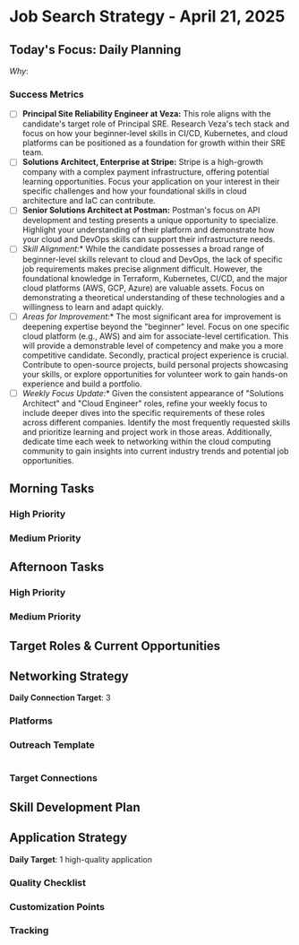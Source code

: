# Job Search Strategy - April 21, 2025

## Today's Focus: Daily Planning
*Why*: 

### Success Metrics
- [ ] **Principal Site Reliability Engineer at Veza:** This role aligns with the candidate's target role of Principal SRE. Research Veza's tech stack and focus on how your beginner-level skills in CI/CD, Kubernetes, and cloud platforms can be positioned as a foundation for growth within their SRE team.
- [ ] **Solutions Architect, Enterprise at Stripe:**  Stripe is a high-growth company with a complex payment infrastructure, offering potential learning opportunities. Focus your application on your interest in their specific challenges and how your foundational skills in cloud architecture and IaC can contribute.
- [ ] **Senior Solutions Architect at Postman:**  Postman's focus on API development and testing presents a unique opportunity to specialize. Highlight your understanding of their platform and demonstrate how your cloud and DevOps skills can support their infrastructure needs.
- [ ] *Skill Alignment:**  While the candidate possesses a broad range of beginner-level skills relevant to cloud and DevOps, the lack of specific job requirements makes precise alignment difficult.  However, the foundational knowledge in Terraform, Kubernetes, CI/CD, and the major cloud platforms (AWS, GCP, Azure) are valuable assets.  Focus on demonstrating a theoretical understanding of these technologies and a willingness to learn and adapt quickly.
- [ ] *Areas for Improvement:**  The most significant area for improvement is deepening expertise beyond the "beginner" level.  Focus on one specific cloud platform (e.g., AWS) and aim for associate-level certification.  This will provide a demonstrable level of competency and make you a more competitive candidate.  Secondly, practical project experience is crucial.  Contribute to open-source projects, build personal projects showcasing your skills, or explore opportunities for volunteer work to gain hands-on experience and build a portfolio.
- [ ] *Weekly Focus Update:**  Given the consistent appearance of "Solutions Architect" and "Cloud Engineer" roles, refine your weekly focus to include deeper dives into the specific requirements of these roles across different companies.  Identify the most frequently requested skills and prioritize learning and project work in those areas.  Additionally, dedicate time each week to networking within the cloud computing community to gain insights into current industry trends and potential job opportunities.

## Morning Tasks

### High Priority

### Medium Priority

## Afternoon Tasks

### High Priority

### Medium Priority

## Target Roles & Current Opportunities

## Networking Strategy
**Daily Connection Target**: 3

### Platforms

### Outreach Template
```

```

### Target Connections

## Skill Development Plan

## Application Strategy
**Daily Target**: 1 high-quality application

### Quality Checklist

### Customization Points

### Tracking
